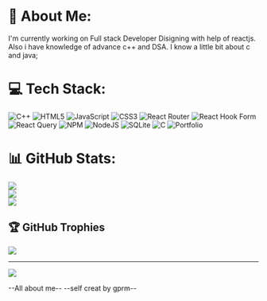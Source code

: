 # 💫 About Me:
I'm currently working on Full stack Developer Disigning with help of reactjs.<br>Also i have knowledge  of advance c++ and DSA.  I know a little bit  about  c and java;


# 💻 Tech Stack:
![C++](https://img.shields.io/badge/c++-%2300599C.svg?style=for-the-badge&logo=c%2B%2B&logoColor=white) ![HTML5](https://img.shields.io/badge/html5-%23E34F26.svg?style=for-the-badge&logo=html5&logoColor=white) ![JavaScript](https://img.shields.io/badge/javascript-%23323330.svg?style=for-the-badge&logo=javascript&logoColor=%23F7DF1E) ![CSS3](https://img.shields.io/badge/css3-%231572B6.svg?style=for-the-badge&logo=css3&logoColor=white) ![React Router](https://img.shields.io/badge/React_Router-CA4245?style=for-the-badge&logo=react-router&logoColor=white) ![React Hook Form](https://img.shields.io/badge/React%20Hook%20Form-%23EC5990.svg?style=for-the-badge&logo=reacthookform&logoColor=white) ![React Query](https://img.shields.io/badge/-React%20Query-FF4154?style=for-the-badge&logo=react%20query&logoColor=white) ![NPM](https://img.shields.io/badge/NPM-%23CB3837.svg?style=for-the-badge&logo=npm&logoColor=white) ![NodeJS](https://img.shields.io/badge/node.js-6DA55F?style=for-the-badge&logo=node.js&logoColor=white) ![SQLite](https://img.shields.io/badge/sqlite-%2307405e.svg?style=for-the-badge&logo=sqlite&logoColor=white) ![C](https://img.shields.io/badge/c-%2300599C.svg?style=for-the-badge&logo=c&logoColor=white) ![Portfolio](https://img.shields.io/badge/Portfolio-%23000000.svg?style=for-the-badge&logo=firefox&logoColor=#FF7139)
# 📊 GitHub Stats:
![](https://github-readme-stats.vercel.app/api?username=coderakashmain&theme=synthwave&hide_border=true&include_all_commits=false&count_private=false)<br/>
![](https://github-readme-streak-stats.herokuapp.com/?user=coderakashmain&theme=synthwave&hide_border=true)<br/>
![](https://github-readme-stats.vercel.app/api/top-langs/?username=coderakashmain&theme=synthwave&hide_border=true&include_all_commits=false&count_private=false&layout=compact)

## 🏆 GitHub Trophies
![](https://github-profile-trophy.vercel.app/?username=coderakashmain&theme=discord&no-frame=false&no-bg=true&margin-w=4)

---
[![](https://visitcount.itsvg.in/api?id=coderakashmain&icon=3&color=1)](https://visitcount.itsvg.in)

<!-- Proudly created with GPRM ( https://gprm.itsvg.in ) -->


--All about me--
--self creat by gprm--
